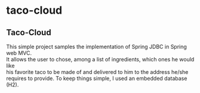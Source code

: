 # taco-cloud
## Taco-Cloud
This simple project samples the implementation of Spring JDBC in Spring web MVC.
<br/>
It allows the user to chose, among a list of ingredients, which ones he would like <br/>
his favorite taco to be made of and delivered to him to the address he/she requires to provide.
To keep things simple, I used an embedded database (H2).

